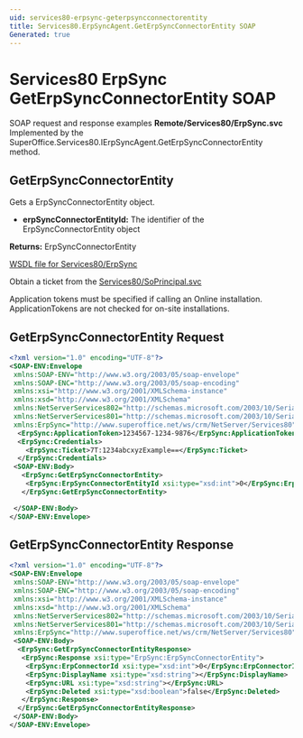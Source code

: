 ```yaml
---
uid: services80-erpsync-geterpsyncconnectorentity
title: Services80.ErpSyncAgent.GetErpSyncConnectorEntity SOAP
Generated: true
---
```


# Services80 ErpSync GetErpSyncConnectorEntity SOAP

SOAP request and response examples **Remote/Services80/ErpSync.svc**
Implemented by the <see cref="M:SuperOffice.Services80.IErpSyncAgent.GetErpSyncConnectorEntity">SuperOffice.Services80.IErpSyncAgent.GetErpSyncConnectorEntity</see> method.

## GetErpSyncConnectorEntity

Gets a ErpSyncConnectorEntity object.

* **erpSyncConnectorEntityId:** The identifier of the ErpSyncConnectorEntity object

**Returns:** ErpSyncConnectorEntity


[WSDL file for Services80/ErpSync](../Services80-ErpSync.md)

Obtain a ticket from the [Services80/SoPrincipal.svc](../SoPrincipal/SoPrincipal.md)

Application tokens must be specified if calling an Online installation. ApplicationTokens are not checked for on-site installations.

## GetErpSyncConnectorEntity Request

```xml
<?xml version="1.0" encoding="UTF-8"?>
<SOAP-ENV:Envelope
 xmlns:SOAP-ENV="http://www.w3.org/2003/05/soap-envelope"
 xmlns:SOAP-ENC="http://www.w3.org/2003/05/soap-encoding"
 xmlns:xsi="http://www.w3.org/2001/XMLSchema-instance"
 xmlns:xsd="http://www.w3.org/2001/XMLSchema"
 xmlns:NetServerServices802="http://schemas.microsoft.com/2003/10/Serialization/Arrays"
 xmlns:NetServerServices801="http://schemas.microsoft.com/2003/10/Serialization/"
 xmlns:ErpSync="http://www.superoffice.net/ws/crm/NetServer/Services80">
  <ErpSync:ApplicationToken>1234567-1234-9876</ErpSync:ApplicationToken>
  <ErpSync:Credentials>
    <ErpSync:Ticket>7T:1234abcxyzExample==</ErpSync:Ticket>
  </ErpSync:Credentials>
 <SOAP-ENV:Body>
   <ErpSync:GetErpSyncConnectorEntity>
    <ErpSync:ErpSyncConnectorEntityId xsi:type="xsd:int">0</ErpSync:ErpSyncConnectorEntityId>
   </ErpSync:GetErpSyncConnectorEntity>

 </SOAP-ENV:Body>
</SOAP-ENV:Envelope>

```


## GetErpSyncConnectorEntity Response

```xml
<?xml version="1.0" encoding="UTF-8"?>
<SOAP-ENV:Envelope
 xmlns:SOAP-ENV="http://www.w3.org/2003/05/soap-envelope"
 xmlns:SOAP-ENC="http://www.w3.org/2003/05/soap-encoding"
 xmlns:xsi="http://www.w3.org/2001/XMLSchema-instance"
 xmlns:xsd="http://www.w3.org/2001/XMLSchema"
 xmlns:NetServerServices802="http://schemas.microsoft.com/2003/10/Serialization/Arrays"
 xmlns:NetServerServices801="http://schemas.microsoft.com/2003/10/Serialization/"
 xmlns:ErpSync="http://www.superoffice.net/ws/crm/NetServer/Services80">
 <SOAP-ENV:Body>
  <ErpSync:GetErpSyncConnectorEntityResponse>
   <ErpSync:Response xsi:type="ErpSync:ErpSyncConnectorEntity">
    <ErpSync:ErpConnectorId xsi:type="xsd:int">0</ErpSync:ErpConnectorId>
    <ErpSync:DisplayName xsi:type="xsd:string"></ErpSync:DisplayName>
    <ErpSync:URL xsi:type="xsd:string"></ErpSync:URL>
    <ErpSync:Deleted xsi:type="xsd:boolean">false</ErpSync:Deleted>
   </ErpSync:Response>
  </ErpSync:GetErpSyncConnectorEntityResponse>
 </SOAP-ENV:Body>
</SOAP-ENV:Envelope>

```

